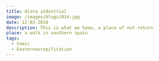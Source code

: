 ```yaml
---
title: Alora industrial
image: /images/blogs/034.jpg
date: 12-03-2018
description: This is what we have, a place of not return
place: a walk in southern spain
tags:
  - Comic
  - Easterneuropification
---
```

